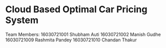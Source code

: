 # Cloud Based Optimal Car Pricing System

Team Members:
16030721001 Shubham Auti
16030721002 Manish Gudhe
16030721009 Rashmita Pandey
16030721010 Chandan Thakur
